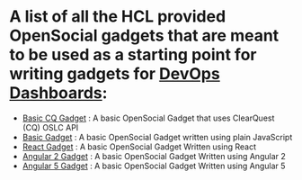 # A list of all the HCL provided OpenSocial gadgets that are meant to be used as a starting point for writing gadgets for [DevOps Dashboards](http://www.cccqcommunity.com/dashboard_beta.html):
* [Basic CQ Gadget](https://github.com/dodash/gadget-cq-basic) : A basic OpenSocial Gadget that uses ClearQuest (CQ) OSLC API
* [Basic Gadget](https://github.com/dodash/gadget-basic) : A basic OpenSocial Gadget written using plain JavaScript
* [React Gadget](https://github.com/dodash/gadget-react) : A basic OpenSocial Gadget Written using React
* [Angular 2 Gadget](https://github.com/nandeeshs/gadget-angular2) : A basic OpenSocial Gadget Written using Angular 2
* [Angular 5 Gadget](https://github.com/dodash/gadget-angular5) : A basic OpenSocial Gadget Written using Angular 5
